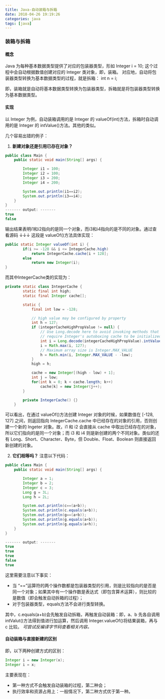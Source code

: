 ```yaml
---
title: Java-自动装箱与拆箱
date: 2018-04-26 19:19:26
categories: java
tags: [java]
---
```

### 装箱与拆箱
#### 概念
Java 为每种基本数据类型提供了对应的包装器类型，形如
Integer i = 10;
这个过程中会自动根据数值创建对应的 Integer 类对象，即，装箱。
对应地，自动将包装器类型转换为基本数据类型的过程，就是拆箱：
int n = i;

即，装箱就是自动将基本数据类型转换为包装器类型，拆箱就是将包装器类型转换为基本数据类型。

#### 实现
以 Integer 为例，自动装箱调用的是 Integer 的 valueOf(int)方法，拆箱时自动调用的是 Integer 的 intValue()方法。其他的类似。

几个容易出错的例子：
1. **新建对象还是引用已存在对象？**

```java
public class Main {
    public static void main(String[] args) {

        Integer i1 = 100;
        Integer i2 = 100;
        Integer i3 = 200;
        Integer i4 = 200;

        System.out.println(i1==i2);
        System.out.println(i3==i4);
    }
}
------- output: -------
true
false
```
输出结果表明i1和i2指向的是同一个对象，而i3和i4指向的是不同的对象。通过查看源码 ↓↓↓
这段是 valueOf()方法具体实现：
```java
public static Integer valueOf(int i) {
        if(i >= -128 && i <= IntegerCache.high)
            return IntegerCache.cache[i + 128];
        else
            return new Integer(i);
}
```
而其中IntegerCache类的实现为：
```java
private static class IntegerCache {
        static final int high;
        static final Integer cache[];

        static {
            final int low = -128;

            // high value may be configured by property
            int h = 127;
            if (integerCacheHighPropValue != null) {
                // Use Long.decode here to avoid invoking methods that
                // require Integer's autoboxing cache to be initialized
                int i = Long.decode(integerCacheHighPropValue).intValue();
                i = Math.max(i, 127);
                // Maximum array size is Integer.MAX_VALUE
                h = Math.min(i, Integer.MAX_VALUE - -low);
            }
            high = h;

            cache = new Integer[(high - low) + 1];
            int j = low;
            for(int k = 0; k < cache.length; k++)
                cache[k] = new Integer(j++);
        }

        private IntegerCache() {}
    }
```
可以看出，在通过 valueOf()方法创建 Integer 对象的时候，如果数值在 [-128, 127] 之间，则返回指向 IntegerCache.cache 中已经存在的对象的引用，否则创建一个新的 Ingeter 对象。故，i1 和 i2 会直接从 cache 中取出已经存在的对象，所以它们指向的是同一个对象；而 i3 和 i4 则是新创建的两个不同对象。类似的还有 Long、Short、Character、Byte，但 Double、Float、Boolean 则直接返回新创建的对象。

2. **它们相等吗？**
注意以下代码：
```java
public class Main {
    public static void main(String[] args) {

        Integer a = 1;
        Integer b = 2;
        Integer c = 3;
        Long g = 3L;
        Long h = 2L;

        System.out.println(c==(a+b));
        System.out.println(c.equals(a+b));
        System.out.println(g==(a+b));
        System.out.println(g.equals(a+b));
        System.out.println(g.equals(a+h));
    }
}

------- output: -------
true
true
true
false
true
```

这里需要注意以下事实：
* 当 “==”运算符的两个操作数都是包装器类型的引用，则是比较指向的是否是同一个对象；如果其中有一个操作数是表达式（即包含算术运算），则比较的是数值（即会触发自动拆箱的过程）；
* 对于包装器类型，equals方法不会进行类型转换。

其中，c.equals(a+b)会先触发自动拆箱，再触发自动装箱：即，a、b 先各自调用 intValut()方法得到值进行加运算，然后调用 Integer.valueOf()将结果装箱，再与 c 比较。
_可尝试反编译字节码查看相关内容。_

#### 自动装箱与直接新建的区别
即，以下两种创建方式的区别：
```java
Integer i = new Integer(x);
Integer i = x;
```
主要表现在：
* 第一种方式不会触发自动装箱的过程，第二种会；
* 执行效率和资源占用上：一般情况下，第二种方式优于第一种。
